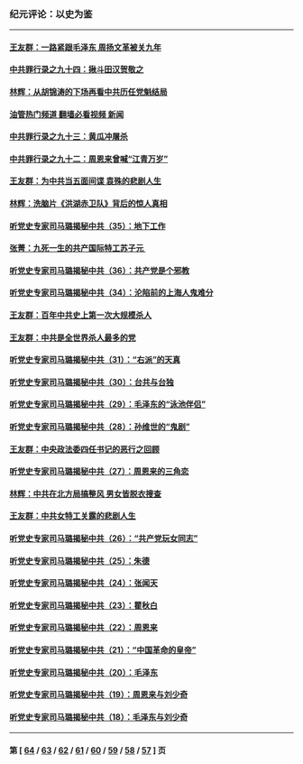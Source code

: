 ### 纪元评论：以史为鉴
---
#### [王友群：一路紧跟毛泽东 周扬文革被关九年](../../pages/nsc1028/n13873383.md?11300330) 
#### [中共罪行录之九十四：揪斗田汉贺敬之](../../pages/nsc1028/n13872944.md?11300330) 
#### [林辉：从胡锦涛的下场再看中共历任党魁结局](../../pages/nsc1028/n13872142.md?11300330) 
#### [油管热门频道 翻墙必看视频 新闻](ok?11300330)
#### [中共罪行录之九十三：黄瓜冲屠杀](../../pages/nsc1028/n13872199.md?11300330) 
#### [中共罪行录之九十二：周恩来曾喊“江青万岁”](../../pages/nsc1028/n13869483.md?11300330) 
#### [王友群：为中共当五面间谍 袁殊的悲剧人生](../../pages/nsc1028/n13868782.md?11300330) 
#### [林辉：洗脑片《洪湖赤卫队》背后的惊人真相](../../pages/nsc1028/n13868674.md?11300330) 
#### [听党史专家司马璐揭秘中共（35）：地下工作](../../pages/nsc1028/n13866828.md?11300330) 
#### [张菁：九死一生的共产国际特工苏子元 ](../../pages/nsc1028/n13867901.md?11300330) 
#### [听党史专家司马璐揭秘中共（36）：共产党是个邪教](../../pages/nsc1028/n13867637.md?11300330) 
#### [听党史专家司马璐揭秘中共（34）：沦陷前的上海人鬼难分](../../pages/nsc1028/n13866165.md?11300330) 
#### [王友群：百年中共史上第一次大规模杀人](../../pages/nsc1028/n13863785.md?11300330) 
#### [王友群：中共是全世界杀人最多的党](../../pages/nsc1028/n13860689.md?11300330) 
#### [听党史专家司马璐揭秘中共（31）：“右派”的天真](../../pages/nsc1028/n13860002.md?11300330) 
#### [听党史专家司马璐揭秘中共（30）：台共与台独](../../pages/nsc1028/n13859351.md?11300330) 
#### [听党史专家司马璐揭秘中共（29）：毛泽东的“泳池伴侣”](../../pages/nsc1028/n13858477.md?11300330) 
#### [听党史专家司马璐揭秘中共（28）：孙维世的“鬼剧”](../../pages/nsc1028/n13856891.md?11300330) 
#### [王友群：中央政法委四任书记的恶行之回顾](../../pages/nsc1028/n13855519.md?11300330) 
#### [听党史专家司马璐揭秘中共（27）：周恩来的三角恋](../../pages/nsc1028/n13855636.md?11300330) 
#### [林辉：中共在北方局搞整风 男女皆脱衣搜查](../../pages/nsc1028/n13855473.md?11300330) 
#### [王友群：中共女特工关露的悲剧人生](../../pages/nsc1028/n13855019.md?11300330) 
#### [听党史专家司马璐揭秘中共（26）：“共产党玩女同志”](../../pages/nsc1028/n13854553.md?11300330) 
#### [听党史专家司马璐揭秘中共（25）：朱德](../../pages/nsc1028/n13853823.md?11300330) 
#### [听党史专家司马璐揭秘中共（24）：张闻天](../../pages/nsc1028/n13852852.md?11300330) 
#### [听党史专家司马璐揭秘中共（23）：瞿秋白](../../pages/nsc1028/n13852353.md?11300330) 
#### [听党史专家司马璐揭秘中共（22）：周恩来](../../pages/nsc1028/n13851190.md?11300330) 
#### [听党史专家司马璐揭秘中共（21）：“中国革命的皇帝”](../../pages/nsc1028/n13850794.md?11300330) 
#### [听党史专家司马璐揭秘中共（20）：毛泽东](../../pages/nsc1028/n13850194.md?11300330) 
#### [听党史专家司马璐揭秘中共（19）：周恩来与刘少奇](../../pages/nsc1028/n13849324.md?11300330) 
#### [听党史专家司马璐揭秘中共（18）：毛泽东与刘少奇](../../pages/nsc1028/n13847834.md?11300330) 

---
#### 第 [ [64](./64.md?11300330) / [63](./63.md?11300330) / [62](./62.md?11300330) / [61](./61.md?11300330) / [60](./60.md?11300330) / [59](./59.md?11300330) / [58](./58.md?11300330) / [57](./57.md?11300330) ] 页
